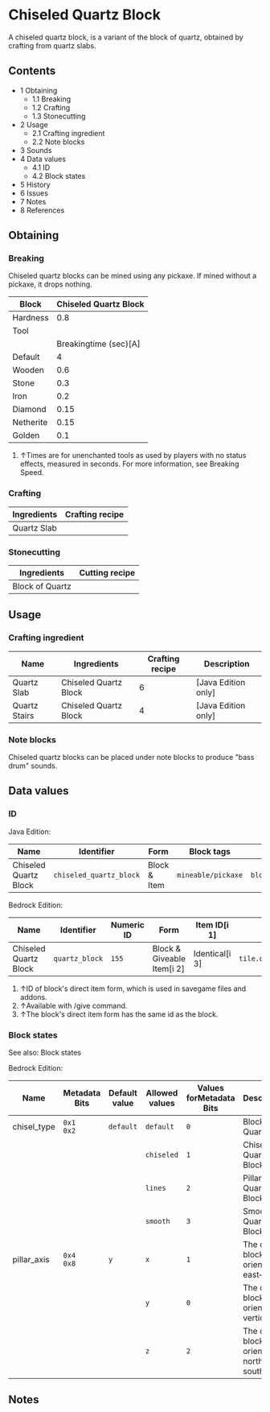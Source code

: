# Chiseled Quartz Block
A chiseled quartz block, is a variant of the block of quartz, obtained by crafting from quartz slabs.

## Contents
- 1 Obtaining
	- 1.1 Breaking
	- 1.2 Crafting
	- 1.3 Stonecutting
- 2 Usage
	- 2.1 Crafting ingredient
	- 2.2 Note blocks
- 3 Sounds
- 4 Data values
	- 4.1 ID
	- 4.2 Block states
- 5 History
- 6 Issues
- 7 Notes
- 8 References

## Obtaining
### Breaking
Chiseled quartz blocks can be mined using any pickaxe. If mined without a pickaxe, it drops nothing.

| Block     | Chiseled Quartz Block |
|-----------|-----------------------|
| Hardness  | 0.8                   |
| Tool      |                       |
|           | Breakingtime (sec)[A] |
| Default   | 4                     |
| Wooden    | 0.6                   |
| Stone     | 0.3                   |
| Iron      | 0.2                   |
| Diamond   | 0.15                  |
| Netherite | 0.15                  |
| Golden    | 0.1                   |

1. ↑Times are for unenchanted tools as used by players with no status effects, measured in seconds. For more information, see Breaking Speed.

### Crafting
| Ingredients | Crafting recipe |
|-------------|-----------------|
| Quartz Slab |                 |

### Stonecutting
| Ingredients     | Cutting recipe |
|-----------------|----------------|
| Block of Quartz |                |

## Usage
### Crafting ingredient
| Name          | Ingredients           | Crafting recipe | Description           |
|---------------|-----------------------|-----------------|-----------------------|
| Quartz Slab   | Chiseled Quartz Block | 6               | ‌[Java Edition  only] |
| Quartz Stairs | Chiseled Quartz Block | 4               | ‌[Java Edition  only] |

### Note blocks
Chiseled quartz blocks can be placed under note blocks to produce "bass drum" sounds.

## Data values
### ID
Java Edition:

| Name                  | Identifier              | Form         | Block tags         | Translation key                         |
|-----------------------|-------------------------|--------------|--------------------|-----------------------------------------|
| Chiseled Quartz Block | `chiseled_quartz_block` | Block & Item | `mineable/pickaxe` | `block.minecraft.chiseled_quartz_block` |

Bedrock Edition:

| Name                  | Identifier     | Numeric ID | Form                       | Item ID[i 1]   | Translation key                   |
|-----------------------|----------------|------------|----------------------------|----------------|-----------------------------------|
| Chiseled Quartz Block | `quartz_block` | `155`      | Block & Giveable Item[i 2] | Identical[i 3] | `tile.quartz_block.chiseled.name` |

1. ↑ID of block's direct item form, which is used in savegame files and addons.
2. ↑Available with /give command.
3. ↑The block's direct item form has the same id as the block.

### Block states
See also: Block states

Bedrock Edition:

| Name        | Metadata Bits   | Default value | Allowed values | Values forMetadata Bits | Description                               |
|-------------|-----------------|---------------|----------------|-------------------------|-------------------------------------------|
| chisel_type | `0x1`<br/>`0x2` | `default`     | `default`      | `0`                     | Block of Quartz                           |
|             |                 |               | `chiseled`     | `1`                     | Chiseled Quartz Block                     |
|             |                 |               | `lines`        | `2`                     | Pillar Quartz Block                       |
|             |                 |               | `smooth`       | `3`                     | Smooth Quartz Block                       |
| pillar_axis | `0x4`<br/>`0x8` | `y`           | `x`            | `1`                     | The quartz block is oriented east–west.   |
|             |                 |               | `y`            | `0`                     | The quartz block is oriented vertically.  |
|             |                 |               | `z`            | `2`                     | The quartz block is oriented north–south. |

## Notes


